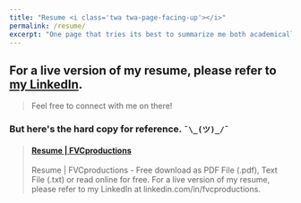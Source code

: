 ```yaml
---
title: "Resume <i class='twa twa-page-facing-up'></i>"
permalink: /resume/
excerpt: "One page that tries its best to summarize me both academically and professionally. Hah."
---
```


## For a live version of my resume, please refer to <a href="http://linkedin.com/in/fvcproductions" target="_blank">my LinkedIn</a>.

> Feel free to connect with me on there! <i class='twa twa-busts-in-silhouette'></i>

### But here's the hard copy for reference. `¯\_(ツ)_/¯`

<blockquote class="embedly-card"><h4><a href="https://www.scribd.com/document/324348340/Resume-FVCproductions">Resume | FVCproductions</a></h4><p>Resume | FVCproductions - Free download as PDF File (.pdf), Text File (.txt) or read online for free. For a live version of my resume, please refer to my LinkedIn at linkedin.com/in/fvcproductions.</p></blockquote>
